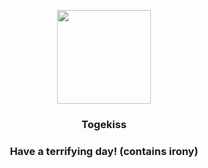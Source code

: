 <p align="center">
    <img src="https://raw.githubusercontent.com/PokeAPI/sprites/master/sprites/pokemon/468.png" width="150" height="150">
</p>
<h3 align="center"> <b>Togekiss</b></h3>
<h3 align="center">Have a terrifying day! (contains irony)</h3>
